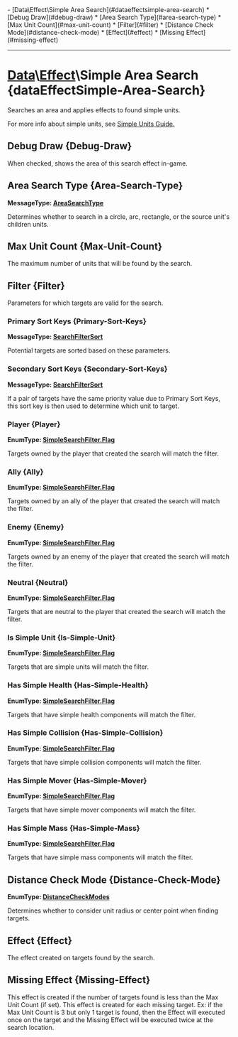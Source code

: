 <div id="toc" markdown="1">
- [Data\Effect\Simple Area Search](#dataeffectsimple-area-search)
  * [Debug Draw](#debug-draw)
  * [Area Search Type](#area-search-type)
  * [Max Unit Count](#max-unit-count)
  * [Filter](#filter)
  * [Distance Check Mode](#distance-check-mode)
  * [Effect](#effect)
  * [Missing Effect](#missing-effect)

</div>

***

# [](dcei.engine.proto.Effect.simple_area_search)**[Data](Data)\\[Effect](Data-Effect)\Simple Area Search** {dataEffectSimple-Area-Search}
Searches an area and applies effects to found simple units.

[](manual-wiki-start)
For more info about simple units, see [Simple Units Guide.](https://funovus.notion.site/Simple-Units-Introduction-8a39c47f07d64f4c9549c5947c2c281f)
[](manual-wiki-end)

## [](dcei.engine.proto.EffectSimpleAreaSearch.debug_draw)**Debug Draw** {Debug-Draw}
When checked, shows the area of this search effect in-game.

[](manual-wiki-start)

[](manual-wiki-end)

## [](dcei.engine.proto.EffectSimpleAreaSearch.area_search_type)**Area Search Type** {Area-Search-Type}
[](dcei.engine.proto.AreaSearchType)**MessageType: [AreaSearchType](GenericMessage#areasearchtype)**

Determines whether to search in a circle, arc, rectangle, or the source unit's children units.

[](manual-wiki-start)

[](manual-wiki-end)

## [](dcei.engine.proto.EffectSimpleAreaSearch.max_unit_count)**Max Unit Count** {Max-Unit-Count}
The maximum number of units that will be found by the search.

[](manual-wiki-start)

[](manual-wiki-end)

## [](dcei.engine.proto.EffectSimpleAreaSearch.filter)**Filter** {Filter}
Parameters for which targets are valid for the search.

[](manual-wiki-start)

[](manual-wiki-end)

### [](dcei.engine.proto.SimpleSearchFilter.primary_sort_keys)**Primary Sort Keys** {Primary-Sort-Keys}
[](dcei.engine.proto.SimpleSearchFilter.SearchFilterSort)**MessageType: [SearchFilterSort](GenericMessage#simplesearchfiltersearchfiltersort)**

Potential targets are sorted based on these parameters.

[](manual-wiki-start)

[](manual-wiki-end)

### [](dcei.engine.proto.SimpleSearchFilter.secondary_sort_keys)**Secondary Sort Keys** {Secondary-Sort-Keys}
[](dcei.engine.proto.SimpleSearchFilter.SearchFilterSort)**MessageType: [SearchFilterSort](GenericMessage#simplesearchfiltersearchfiltersort)**

If a pair of targets have the same priority value due to Primary Sort Keys, this sort key is then used to determine which unit to target.

[](manual-wiki-start)

[](manual-wiki-end)

### [](dcei.engine.proto.SimpleSearchFilter.player)**Player** {Player}
[](dcei.engine.proto.SimpleSearchFilter.Flag)**EnumType: [SimpleSearchFilter.Flag](GenericEnum#simplesearchfilterflag)**

Targets owned by the player that created the search will match the filter.

[](manual-wiki-start)

[](manual-wiki-end)

### [](dcei.engine.proto.SimpleSearchFilter.ally)**Ally** {Ally}
[](dcei.engine.proto.SimpleSearchFilter.Flag)**EnumType: [SimpleSearchFilter.Flag](GenericEnum#simplesearchfilterflag)**

Targets owned by an ally of the player that created the search will match the filter.

[](manual-wiki-start)

[](manual-wiki-end)

### [](dcei.engine.proto.SimpleSearchFilter.enemy)**Enemy** {Enemy}
[](dcei.engine.proto.SimpleSearchFilter.Flag)**EnumType: [SimpleSearchFilter.Flag](GenericEnum#simplesearchfilterflag)**

Targets owned by an enemy of the player that created the search will match the filter.

[](manual-wiki-start)

[](manual-wiki-end)

### [](dcei.engine.proto.SimpleSearchFilter.neutral)**Neutral** {Neutral}
[](dcei.engine.proto.SimpleSearchFilter.Flag)**EnumType: [SimpleSearchFilter.Flag](GenericEnum#simplesearchfilterflag)**

Targets that are neutral to the player that created the search will match the filter.

[](manual-wiki-start)

[](manual-wiki-end)

### [](dcei.engine.proto.SimpleSearchFilter.is_simple_unit)**Is Simple Unit** {Is-Simple-Unit}
[](dcei.engine.proto.SimpleSearchFilter.Flag)**EnumType: [SimpleSearchFilter.Flag](GenericEnum#simplesearchfilterflag)**

Targets that are simple units will match the filter.

[](manual-wiki-start)

[](manual-wiki-end)

### [](dcei.engine.proto.SimpleSearchFilter.has_simple_health)**Has Simple Health** {Has-Simple-Health}
[](dcei.engine.proto.SimpleSearchFilter.Flag)**EnumType: [SimpleSearchFilter.Flag](GenericEnum#simplesearchfilterflag)**

Targets that have simple health components will match the filter.

[](manual-wiki-start)

[](manual-wiki-end)

### [](dcei.engine.proto.SimpleSearchFilter.has_simple_collision)**Has Simple Collision** {Has-Simple-Collision}
[](dcei.engine.proto.SimpleSearchFilter.Flag)**EnumType: [SimpleSearchFilter.Flag](GenericEnum#simplesearchfilterflag)**

Targets that have simple collision components will match the filter.

[](manual-wiki-start)

[](manual-wiki-end)

### [](dcei.engine.proto.SimpleSearchFilter.has_simple_mover)**Has Simple Mover** {Has-Simple-Mover}
[](dcei.engine.proto.SimpleSearchFilter.Flag)**EnumType: [SimpleSearchFilter.Flag](GenericEnum#simplesearchfilterflag)**

Targets that have simple mover components will match the filter.

[](manual-wiki-start)

[](manual-wiki-end)

### [](dcei.engine.proto.SimpleSearchFilter.has_simple_mass)**Has Simple Mass** {Has-Simple-Mass}
[](dcei.engine.proto.SimpleSearchFilter.Flag)**EnumType: [SimpleSearchFilter.Flag](GenericEnum#simplesearchfilterflag)**

Targets that have simple mass components will match the filter.

[](manual-wiki-start)

[](manual-wiki-end)

## [](dcei.engine.proto.EffectSimpleAreaSearch.distance_check_mode)**Distance Check Mode** {Distance-Check-Mode}
[](dcei.engine.proto.DistanceCheckModes)**EnumType: [DistanceCheckModes](GenericEnum#distancecheckmodes)**

Determines whether to consider unit radius or center point when finding targets.

[](manual-wiki-start)

[](manual-wiki-end)

## [](dcei.engine.proto.EffectSimpleAreaSearch.effect)**Effect** {Effect}
The effect created on targets found by the search.

[](manual-wiki-start)

[](manual-wiki-end)

## [](dcei.engine.proto.EffectSimpleAreaSearch.missing_effect)**Missing Effect** {Missing-Effect}
This effect is created if the number of targets found is less than the Max Unit Count (if set). This effect is created for each missing target. Ex: if the Max Unit Count is 3 but only 1 target is found, then the Effect will executed once on the target and the Missing Effect will be executed twice at the search location.

[](manual-wiki-start)

[](manual-wiki-end)

